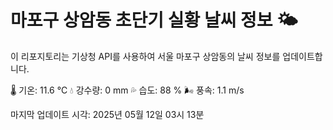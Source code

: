 
# 마포구 상암동 초단기 실황 날씨 정보 🌤️

이 리포지토리는 기상청 API를 사용하여 서울 마포구 상암동의 날씨 정보를 업데이트합니다. 

🌡️ 기온: 11.6 ℃
💧 강수량: 0 mm
💦 습도: 88 %
🌬️ 풍속: 1.1 m/s

마지막 업데이트 시각: 2025년 05월 12일 03시 13분    
